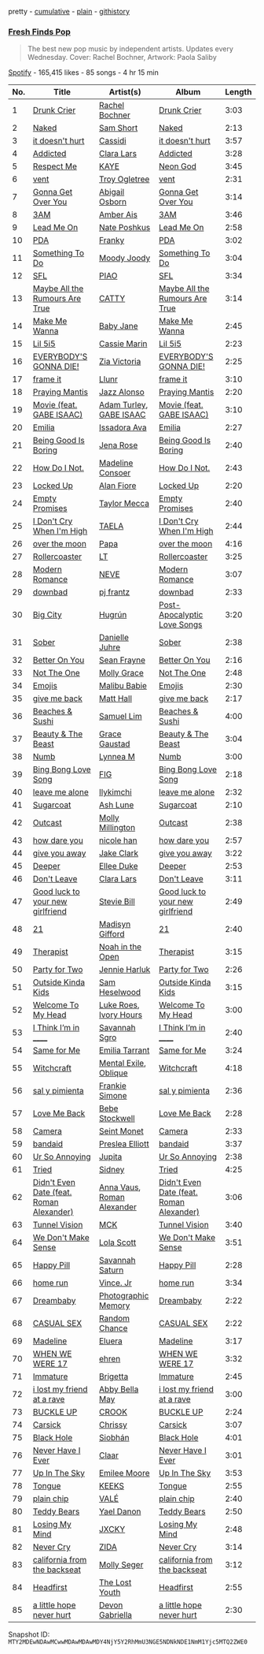 pretty - [cumulative](/playlists/cumulative/37i9dQZF1DX3u9TSHqpdJC.md) - [plain](/playlists/plain/37i9dQZF1DX3u9TSHqpdJC) - [githistory](https://github.githistory.xyz/mackorone/spotify-playlist-archive/blob/main/playlists/plain/37i9dQZF1DX3u9TSHqpdJC)

### [Fresh Finds Pop](https://open.spotify.com/playlist/37i9dQZF1DX3u9TSHqpdJC)

> The best new pop music by independent artists\. Updates every Wednesday\. Cover: Rachel Bochner, Artwork: Paola Saliby

[Spotify](https://open.spotify.com/user/spotify) - 165,415 likes - 85 songs - 4 hr 15 min

| No. | Title | Artist(s) | Album | Length |
|---|---|---|---|---|
| 1 | [Drunk Crier](https://open.spotify.com/track/4wFg10eSPhxvxxJZUnYS2r) | [Rachel Bochner](https://open.spotify.com/artist/6AdwNKE3DsPrlNNCIzdZXz) | [Drunk Crier](https://open.spotify.com/album/2X0SwsSYdLgLwVQezibdyx) | 3:03 |
| 2 | [Naked](https://open.spotify.com/track/7bI5GpjLRkil6k42fuFfAH) | [Sam Short](https://open.spotify.com/artist/0lhNnj2stuzFCs8ihzu0mz) | [Naked](https://open.spotify.com/album/5ShHPBnTeucExVbL6ccqXj) | 2:13 |
| 3 | [it doesn't hurt](https://open.spotify.com/track/609iYIv9754sBYh3cytlqG) | [Cassidi](https://open.spotify.com/artist/3hHnYAexHQ3wYGYno6LArK) | [it doesn't hurt](https://open.spotify.com/album/4Nnfxnk72qDvZPWywrQYhK) | 3:57 |
| 4 | [Addicted](https://open.spotify.com/track/1R6PprhDIUmcbmobAihetx) | [Clara Lars](https://open.spotify.com/artist/49JmAjGLpf6BkXCvvLC2kY) | [Addicted](https://open.spotify.com/album/4xgOmTIBT7xg21lkBzUiMa) | 3:28 |
| 5 | [Respect Me](https://open.spotify.com/track/1wlOtAKANbQbCOqVrEWFfu) | [KAYE](https://open.spotify.com/artist/6xtWwGjr7pWga4C7xiG29M) | [Neon God](https://open.spotify.com/album/10zUxDI6PILPIufjzdniXy) | 3:45 |
| 6 | [vent](https://open.spotify.com/track/4fvsrtA2vCNTlfT3wHlxJ7) | [Troy Ogletree](https://open.spotify.com/artist/4bfmahiXCtliOatKTQe0Vt) | [vent](https://open.spotify.com/album/5h90kCMnNxDUOsrP2JM7yr) | 2:31 |
| 7 | [Gonna Get Over You](https://open.spotify.com/track/46xiqS8blL06iuufHUnNOC) | [Abigail Osborn](https://open.spotify.com/artist/5gv5fvzy1TWJmDj7jyMiLO) | [Gonna Get Over You](https://open.spotify.com/album/4Dm82oqd0MJ1nWiruKKpOq) | 3:14 |
| 8 | [3AM](https://open.spotify.com/track/5cETeA9Fi1wyPXcWRjLlaE) | [Amber Ais](https://open.spotify.com/artist/3vPpiUL0ow9hQfhDMyGxle) | [3AM](https://open.spotify.com/album/1HAOlIxcReAfHXyXk94QnJ) | 3:46 |
| 9 | [Lead Me On](https://open.spotify.com/track/193bxBTqeBCowixGZRbuYf) | [Nate Poshkus](https://open.spotify.com/artist/1iS1DwdPSG8vOsl967KsMg) | [Lead Me On](https://open.spotify.com/album/4DrAm1TxMIsldiEoImRN1t) | 2:58 |
| 10 | [PDA](https://open.spotify.com/track/2p4b5rDiiGZyiSiLo6RPkB) | [Franky](https://open.spotify.com/artist/2pcPNkJ8zVDA2SBDeHW0gW) | [PDA](https://open.spotify.com/album/4BkL6XR15aQOvDcpyPdWkF) | 3:02 |
| 11 | [Something To Do](https://open.spotify.com/track/2u0KvopVcRlv254P7vkIAN) | [Moody Joody](https://open.spotify.com/artist/0ndpuECxVStTsHhzq4Euxz) | [Something To Do](https://open.spotify.com/album/0XJLMD9RzyHthbjvknBb1Q) | 3:04 |
| 12 | [SFL](https://open.spotify.com/track/5iliOfNJD3TWtuwpZlXQgs) | [PIAO](https://open.spotify.com/artist/3WRVVRVjdDenvXlJgs2WXb) | [SFL](https://open.spotify.com/album/6S7LTKEPEteXOX4avpmRZ3) | 3:34 |
| 13 | [Maybe All the Rumours Are True](https://open.spotify.com/track/5TOypkLxV6SDEIePb7lvox) | [CATTY](https://open.spotify.com/artist/0SAfVY2Qy5TbA3mreZfHyf) | [Maybe All the Rumours Are True](https://open.spotify.com/album/5bzK7vxzep2qDCOUxvXwAr) | 3:14 |
| 14 | [Make Me Wanna](https://open.spotify.com/track/1LcoGvOnn5XhD016aeDELU) | [Baby Jane](https://open.spotify.com/artist/3scHMUcB85BflinC8FclbI) | [Make Me Wanna](https://open.spotify.com/album/0SbucIFxuOANgxW33sMluo) | 2:45 |
| 15 | [Lil 5i5](https://open.spotify.com/track/0JICfGZ5v3CHoUwFz9Cl6W) | [Cassie Marin](https://open.spotify.com/artist/1zrtALLG8cavle3fFQ0dFH) | [Lil 5i5](https://open.spotify.com/album/2urovRRxrCSC1jHpmTaCPG) | 2:23 |
| 16 | [EVERYBODY'S GONNA DIE!](https://open.spotify.com/track/3YG44aJtUMUtT1OB85s4LK) | [Zia Victoria](https://open.spotify.com/artist/2nbcrlus9x9MaFzxi8nhNE) | [EVERYBODY'S GONNA DIE!](https://open.spotify.com/album/23ZAsoQQ5Bjnxihm4sAsBm) | 2:25 |
| 17 | [frame it](https://open.spotify.com/track/00vY0JBNlplMF3fg4aJgRM) | [Llunr](https://open.spotify.com/artist/1r2EC1UsQXwtqVN9valnT2) | [frame it](https://open.spotify.com/album/0loqTYdnHr3KfNzIok2PkP) | 3:10 |
| 18 | [Praying Mantis](https://open.spotify.com/track/49mWbv2QAAvWWmGwvhTAnk) | [Jazz Alonso](https://open.spotify.com/artist/7eSY3eOVSH5SLYU0BV9sCY) | [Praying Mantis](https://open.spotify.com/album/2iY4bTtDmlhQsDadU1JhcN) | 2:20 |
| 19 | [Movie \(feat\. GABE ISAAC\)](https://open.spotify.com/track/4Dl4SJlsRMV60Km0TJKaLb) | [Adam Turley](https://open.spotify.com/artist/0clfID6QXqVAUhgm7QHpwF), [GABE ISAAC](https://open.spotify.com/artist/06r3I5cxbnTTLZp8kAyTBB) | [Movie \(feat\. GABE ISAAC\)](https://open.spotify.com/album/5zYGDLgR6SGDWefHxD2866) | 3:10 |
| 20 | [Emilia](https://open.spotify.com/track/2m5wukNq4cGq45piyAbwy1) | [Issadora Ava](https://open.spotify.com/artist/4c4l8i28GGXPheP0HnRORl) | [Emilia](https://open.spotify.com/album/6VVsMf5dAJGbiVmGrBUQTx) | 2:27 |
| 21 | [Being Good Is Boring](https://open.spotify.com/track/6UXWq2vWpHeTZlMIFyEWIn) | [Jena Rose](https://open.spotify.com/artist/05cgS2xJt75RhmFWgpgfE7) | [Being Good Is Boring](https://open.spotify.com/album/6asqvl3ZX2moMrkpowonUr) | 2:40 |
| 22 | [How Do I Not.](https://open.spotify.com/track/2HQDOhUcS51VcBem0jmYjJ) | [Madeline Consoer](https://open.spotify.com/artist/1bw2RHxmR0mo75zcrlarDo) | [How Do I Not.](https://open.spotify.com/album/5P2C1iE7qzQkMKHgzsNwo6) | 2:43 |
| 23 | [Locked Up](https://open.spotify.com/track/56v5S5qrGG1iLXm5czpNi3) | [Alan Fiore](https://open.spotify.com/artist/7n0LV0swUfy2RXrZByeNxI) | [Locked Up](https://open.spotify.com/album/2wcfh11TebGKOCSSkCYr4O) | 2:20 |
| 24 | [Empty Promises](https://open.spotify.com/track/5zmTOUDcasSK34RKqMrk9j) | [Taylor Mecca](https://open.spotify.com/artist/4ghJVwRz768E9qiSzQACGe) | [Empty Promises](https://open.spotify.com/album/4l6wM37RotRX8YFmiUxsSm) | 2:40 |
| 25 | [I Don't Cry When I'm High](https://open.spotify.com/track/3HIgZczBhbuSBLEkolSNk2) | [TAELA](https://open.spotify.com/artist/0UpJN0IU36gOyMJLHYHTYq) | [I Don't Cry When I'm High](https://open.spotify.com/album/0kIKiBWuyajSSjoGxL7PhU) | 2:44 |
| 26 | [over the moon](https://open.spotify.com/track/1ot902nL9e1MEygtYbhtFk) | [Papa](https://open.spotify.com/artist/3yhUYybUxwJn1or7zHXWHy) | [over the moon](https://open.spotify.com/album/3o7pZLAun0iGVN42L43693) | 4:16 |
| 27 | [Rollercoaster](https://open.spotify.com/track/235DaOrBzwO7y1OlTYiR8t) | [LT](https://open.spotify.com/artist/1H9tC3HHjabSLu8rbq9ECA) | [Rollercoaster](https://open.spotify.com/album/5zpox4jHqalRfiNvdZigc7) | 3:25 |
| 28 | [Modern Romance](https://open.spotify.com/track/4iyoc9ozU2Y5fxhAz2ts6w) | [NEVE](https://open.spotify.com/artist/2sZ1bsMMDGUvXBvihXLZn2) | [Modern Romance](https://open.spotify.com/album/1H8ch47Av2DVifJl9si47z) | 3:07 |
| 29 | [downbad](https://open.spotify.com/track/6AvBCzO8LUh0MFLLoEDuBO) | [pj frantz](https://open.spotify.com/artist/1lhIL1YVgF6X1I8IMluKZi) | [downbad](https://open.spotify.com/album/1MBbmnRrnpmYxIiyDPVe6p) | 2:33 |
| 30 | [Big City](https://open.spotify.com/track/71yvYjIXolclpnJjNsLLrb) | [Hugrún](https://open.spotify.com/artist/3wlMGf5fwUdSkxdjfiqcUo) | [Post\-Apocalyptic Love Songs](https://open.spotify.com/album/0WeVR0ZlWPylOMOo17x5EG) | 3:20 |
| 31 | [Sober](https://open.spotify.com/track/4KcFT4tl4txVBUvzoFlhoa) | [Danielle Juhre](https://open.spotify.com/artist/6nMfhzwvdyr40WdeOv4ewg) | [Sober](https://open.spotify.com/album/2mbVpMfGZvVqB24RJg6trr) | 2:38 |
| 32 | [Better On You](https://open.spotify.com/track/5Jxsl8JBL1ueHSw6LuRfXA) | [Sean Frayne](https://open.spotify.com/artist/0ls0E0dRdpuVShBEZes23p) | [Better On You](https://open.spotify.com/album/1uP4m7dqgSrQgPtrXGeq1Q) | 2:16 |
| 33 | [Not The One](https://open.spotify.com/track/5VzYmph23mwRc5Ai5mzDwi) | [Molly Grace](https://open.spotify.com/artist/21rtlXPLkzcyDnYycn4QXH) | [Not The One](https://open.spotify.com/album/1YtXWdjlViXFScH29AenCX) | 2:48 |
| 34 | [Emojis](https://open.spotify.com/track/1AHM4CH4lY7CL6d2VXus9I) | [Malibu Babie](https://open.spotify.com/artist/30BzssruVp26rt8bIe6LcZ) | [Emojis](https://open.spotify.com/album/1qC4MkIm7v0p2ED8kkvO02) | 2:30 |
| 35 | [give me back](https://open.spotify.com/track/1if48fiASdlxNzdQYHIzqm) | [Matt Hall](https://open.spotify.com/artist/0T7K16td62laqeZKtTyv4e) | [give me back](https://open.spotify.com/album/47umtZyyEuGpngw0h5a5o1) | 2:17 |
| 36 | [Beaches & Sushi](https://open.spotify.com/track/4IIyqyy2KXSkTLK4inV2oz) | [Samuel Lim](https://open.spotify.com/artist/6QYOTbYOZb1lXocjhN1bpq) | [Beaches & Sushi](https://open.spotify.com/album/3dRgxE1iMAtzqnwVnDsCjW) | 4:00 |
| 37 | [Beauty & The Beast](https://open.spotify.com/track/7bNbsiViJHGZ1Y8APnWmro) | [Grace Gaustad](https://open.spotify.com/artist/1F2JeQG9fLoC6flF1QTnxS) | [Beauty & The Beast](https://open.spotify.com/album/3kZZhYZFgwLV5mLmUp8Hor) | 3:04 |
| 38 | [Numb](https://open.spotify.com/track/2IcCRptWN453rj3WKfj1aD) | [Lynnea M](https://open.spotify.com/artist/7J7EDOozhFLfRmCI0H8Ubm) | [Numb](https://open.spotify.com/album/2YQyo3DSRHMjMZpYq4bVZY) | 3:00 |
| 39 | [Bing Bong Love Song](https://open.spotify.com/track/2QaYMOWsraUKljpfSOVJAf) | [FIG](https://open.spotify.com/artist/2pKRCZKuL3p3PDWMNCLAH8) | [Bing Bong Love Song](https://open.spotify.com/album/4MuTKimimHG4JUMaI3S1LW) | 2:18 |
| 40 | [leave me alone](https://open.spotify.com/track/6ljhVBCxPUNaDsMJ05LNvN) | [Ilykimchi](https://open.spotify.com/artist/6cCXgBhHKKuftmzJTL9Omb) | [leave me alone](https://open.spotify.com/album/6IrSw2ooHIj6UkQLfIRE00) | 2:32 |
| 41 | [Sugarcoat](https://open.spotify.com/track/7va86yuoSzZlEyVzrPBXP6) | [Ash Lune](https://open.spotify.com/artist/4qGkfdK3YS6jr5oIQ0AkQI) | [Sugarcoat](https://open.spotify.com/album/0e0qHMqY9kE0c1xkDkI1QC) | 2:10 |
| 42 | [Outcast](https://open.spotify.com/track/7J7jXNuZBBolRwQ5JLgnND) | [Molly Millington](https://open.spotify.com/artist/52GBEgAVGUOB8bXQQ4s9aF) | [Outcast](https://open.spotify.com/album/4sxHSccy3vy6eSYo05o68L) | 2:38 |
| 43 | [how dare you](https://open.spotify.com/track/0f7h8DgzukjvZdOuhkpJXS) | [nicole han](https://open.spotify.com/artist/3BCI0hT1HB17RXz58Q3u7C) | [how dare you](https://open.spotify.com/album/4566kk0rsYdfQwpQNXviNv) | 2:57 |
| 44 | [give you away](https://open.spotify.com/track/0HcTr9pSCJrD3qmSY2ifwE) | [Jake Clark](https://open.spotify.com/artist/5fPvc8tIZfLbEm3GsbFHgd) | [give you away](https://open.spotify.com/album/5qjdIGQ8285nHIhUwbpJfl) | 3:22 |
| 45 | [Deeper](https://open.spotify.com/track/1R7TJhZujfy7N2fk3wLTrn) | [Ellee Duke](https://open.spotify.com/artist/0mVpmPb8A2f3SZzLwsfY2N) | [Deeper](https://open.spotify.com/album/5NPjgNqomchHldXQcN140j) | 2:53 |
| 46 | [Don't Leave](https://open.spotify.com/track/4VRYn70kIv3ki10cSWFK13) | [Clara Lars](https://open.spotify.com/artist/49JmAjGLpf6BkXCvvLC2kY) | [Don't Leave](https://open.spotify.com/album/07PaqoFYXUXXmZF3rlZk6y) | 3:11 |
| 47 | [Good luck to your new girlfriend](https://open.spotify.com/track/2Fz5of3QcBAE7P1Ti1IoqR) | [Stevie Bill](https://open.spotify.com/artist/72TRHiF9vPzDe78D4PmHWv) | [Good luck to your new girlfriend](https://open.spotify.com/album/6xRzADAuTwnHHf3DQM3YSn) | 2:49 |
| 48 | [21](https://open.spotify.com/track/49RhtS6ytYNTNBWZTCim9W) | [Madisyn Gifford](https://open.spotify.com/artist/1cNquoaU6Fzw8gbQTxBZ85) | [21](https://open.spotify.com/album/2F93FcT55nGgGrRFGndqCc) | 2:40 |
| 49 | [Therapist](https://open.spotify.com/track/2qAa0Chg5FMKW9JXlq0o1M) | [Noah in the Open](https://open.spotify.com/artist/4aOb13B7cfQem9IbDvSNdz) | [Therapist](https://open.spotify.com/album/6phHI3iJO96URRxornn6VU) | 3:15 |
| 50 | [Party for Two](https://open.spotify.com/track/36GP7FDm4pUEUpv4zPd8Xe) | [Jennie Harluk](https://open.spotify.com/artist/2nik10Ty0mtiWMAL6bTFWw) | [Party for Two](https://open.spotify.com/album/1I9NuvDQVYoBhRWmQbxTTM) | 2:26 |
| 51 | [Outside Kinda Kids](https://open.spotify.com/track/1JEVnEFTbHCRbOkoWlYimI) | [Sam Heselwood](https://open.spotify.com/artist/3NWsg1qe0HyufJEhf1KoI6) | [Outside Kinda Kids](https://open.spotify.com/album/3AhDmGnoaRBKn2IMpUvrji) | 3:15 |
| 52 | [Welcome To My Head](https://open.spotify.com/track/6yXvvw94hXks6AmULvriiB) | [Luke Roes](https://open.spotify.com/artist/4musCItyvLBJYaHClwbTLd), [Ivory Hours](https://open.spotify.com/artist/5PUjuECa4PgAJ4wpKSLpfA) | [Welcome To My Head](https://open.spotify.com/album/04SQA0IP6dS008VgJksCLy) | 3:00 |
| 53 | [I Think I’m in \_\_\_\_](https://open.spotify.com/track/0kZeOZOgex2AZF77ts4zXA) | [Savannah Sgro](https://open.spotify.com/artist/5aj9AKqFL0JpL2sQ8Q2irp) | [I Think I’m in \_\_\_\_](https://open.spotify.com/album/3WPYc3auxLrBmCrzxt2gl3) | 2:40 |
| 54 | [Same for Me](https://open.spotify.com/track/7dE9sFfSRbuTehCTziAuXl) | [Emilia Tarrant](https://open.spotify.com/artist/1vf6uDbPOzuzMZAzunyGg0) | [Same for Me](https://open.spotify.com/album/6BnpujdyvUG5pHHI6Dz3Ga) | 3:24 |
| 55 | [Witchcraft](https://open.spotify.com/track/05wptydBCYiAbFcvnfdbMf) | [Mental Exile](https://open.spotify.com/artist/2oq6iW7nAJDzUUxj6lD7ar), [Oblique](https://open.spotify.com/artist/6fLWEvF5p7I71ABIhCTRpl) | [Witchcraft](https://open.spotify.com/album/4AicFm25fE7mOBCtNhdNb2) | 4:18 |
| 56 | [sal y pimienta](https://open.spotify.com/track/7rBxuazcbCR2xgKOIyXf85) | [Frankie Simone](https://open.spotify.com/artist/1QNIcC3tJ4EKXsCKnqwajy) | [sal y pimienta](https://open.spotify.com/album/6QDKFeJ9sqy9nJGj5KMXBt) | 2:36 |
| 57 | [Love Me Back](https://open.spotify.com/track/6gbk2Uxer4YJ1uJ9TKt9EI) | [Bebe Stockwell](https://open.spotify.com/artist/2KPSR6XA83w8XYrwWekhA9) | [Love Me Back](https://open.spotify.com/album/3FSnxrJFGEaDSo0pddtkbh) | 2:28 |
| 58 | [Camera](https://open.spotify.com/track/7ihAhTcgrprDS11axxC1Im) | [Seint Monet](https://open.spotify.com/artist/36FUrbueTAg6yUYcJuAkAh) | [Camera](https://open.spotify.com/album/4kfKZmMVkhdLC1oZlXulEK) | 2:33 |
| 59 | [bandaid](https://open.spotify.com/track/1vLPFDoGHKHSaZB0mv8MsY) | [Preslea Elliott](https://open.spotify.com/artist/5mtC8vRuZNeS9iXARykYWi) | [bandaid](https://open.spotify.com/album/0QTxmwABQAK9Wp0209TRsA) | 3:37 |
| 60 | [Ur So Annoying](https://open.spotify.com/track/0qwsNyrQFx5hXt9mxmOHzw) | [Jupita](https://open.spotify.com/artist/20dEUQqgrMGEybe0K79QpF) | [Ur So Annoying](https://open.spotify.com/album/3ameCWDwidBX4sVAmbahMc) | 2:38 |
| 61 | [Tried](https://open.spotify.com/track/3CglPLfvSE4Np1ww5AbLTj) | [Sidney](https://open.spotify.com/artist/4nlincxLK6HxbApSH1MCR8) | [Tried](https://open.spotify.com/album/0F7iFvDOwVyqVBMluQVsHO) | 4:25 |
| 62 | [Didn't Even Date \(feat\. Roman Alexander\)](https://open.spotify.com/track/2EvA9kbBy7MHWf3rmHGihD) | [Anna Vaus](https://open.spotify.com/artist/3ftsk3ROAgHws85G83ppw1), [Roman Alexander](https://open.spotify.com/artist/55snOo1hCfZ7FC9ogPpGnH) | [Didn't Even Date \(feat\. Roman Alexander\)](https://open.spotify.com/album/2VrEVhkJ8pune6s8xaqyzJ) | 3:06 |
| 63 | [Tunnel Vision](https://open.spotify.com/track/3RhZ2Yp8usBRc1FtN55Xcx) | [MCK](https://open.spotify.com/artist/4gTs9iz3O0hzMwY2U2XKS7) | [Tunnel Vision](https://open.spotify.com/album/2SuvX1g88NmY35gQZRhami) | 3:40 |
| 64 | [We Don't Make Sense](https://open.spotify.com/track/1F0oe1ZtAHpLeg457RYsNQ) | [Lola Scott](https://open.spotify.com/artist/6oU5PNSVWwkSZSXwsOVF3m) | [We Don't Make Sense](https://open.spotify.com/album/7HhVrpvyofmC92EVWNRgqy) | 3:51 |
| 65 | [Happy Pill](https://open.spotify.com/track/13riFrrW4pb6XLzC8qKOX9) | [Savannah Saturn](https://open.spotify.com/artist/6gy8Wds8C2Jg0LjLJ0Vr0q) | [Happy Pill](https://open.spotify.com/album/1NmD40KvvBjJjufYHTBWHb) | 2:28 |
| 66 | [home run](https://open.spotify.com/track/6ENfgZINqvoE2mRY6KTGXy) | [Vince\. Jr](https://open.spotify.com/artist/5xqQPSaepFZnHgKZ7ASJA0) | [home run](https://open.spotify.com/album/18m4s5J4ZB5VhDgLhZrQ6L) | 3:34 |
| 67 | [Dreambaby](https://open.spotify.com/track/6EfH5YcHB8uimx9xkz0ZZt) | [Photographic Memory](https://open.spotify.com/artist/64x3JwG14gkRHW8lVDvvSV) | [Dreambaby](https://open.spotify.com/album/0Q8RCv2RqKyb20ktL5D04V) | 2:22 |
| 68 | [CASUAL SEX](https://open.spotify.com/track/0kncEhYZWsAptQlJl4zt3u) | [Random Chance](https://open.spotify.com/artist/4g016POLki9LoNd5eMsVpY) | [CASUAL SEX](https://open.spotify.com/album/4YL340fO4TX4mlD8PeRd7g) | 2:22 |
| 69 | [Madeline](https://open.spotify.com/track/1oD2ubPg1ZMSM38g07bspa) | [Eluera](https://open.spotify.com/artist/7kvqbETQGxrUmRBEl6l10Q) | [Madeline](https://open.spotify.com/album/2b2UXdARM57DbURitzl0rS) | 3:17 |
| 70 | [WHEN WE WERE 17](https://open.spotify.com/track/1v04yM2kvdeDKcK7E7DHdi) | [ehren](https://open.spotify.com/artist/4Rl5fXjUzKsp4dQQsvUYAw) | [WHEN WE WERE 17](https://open.spotify.com/album/7uICV8ybI5cTAiH7WED3U8) | 3:32 |
| 71 | [Immature](https://open.spotify.com/track/3G5rwPtdFHQRdpcjpmiKw8) | [Brigetta](https://open.spotify.com/artist/6dAOkHEQVpVD8mFj7OQv8M) | [Immature](https://open.spotify.com/album/1QUlW7bCRIDZmJtuY59GXb) | 2:45 |
| 72 | [i lost my friend at a rave](https://open.spotify.com/track/1XvIHLaJ1pX7lDC8CW9sTV) | [Abby Bella May](https://open.spotify.com/artist/7wMih0kHtN3mLG2I93WXH8) | [i lost my friend at a rave](https://open.spotify.com/album/6nP8L69qkApF7sJ0LSag6g) | 3:00 |
| 73 | [BUCKLE UP](https://open.spotify.com/track/1O7cBHLXgkhH81A5Jax0mk) | [CROOK](https://open.spotify.com/artist/2MQIOKK2Z1vaRmtnFUyyUv) | [BUCKLE UP](https://open.spotify.com/album/38xoZjwstC5LlgHLTpoBQN) | 2:24 |
| 74 | [Carsick](https://open.spotify.com/track/53QIhVdWpIG3NmpkhoqFy6) | [Chrissy](https://open.spotify.com/artist/3QwRBjTeM46BQmREpCiL6f) | [Carsick](https://open.spotify.com/album/2kvGRMPD2fjjzJS9Wwaqdz) | 3:07 |
| 75 | [Black Hole](https://open.spotify.com/track/28yw2fVqczsN9TCTmtpQ5L) | [Siobhán](https://open.spotify.com/artist/2baEkum1duFPLdhCttdTcp) | [Black Hole](https://open.spotify.com/album/6Yr9GJw4aOdR0HCDTEjfAq) | 4:01 |
| 76 | [Never Have I Ever](https://open.spotify.com/track/5ElsElxP6VluGCdNVQrkcF) | [Claar](https://open.spotify.com/artist/2GTZtqW1zQ1KGf4KvRPBXa) | [Never Have I Ever](https://open.spotify.com/album/6R3MgvmxnfiFehhi1W03jA) | 3:01 |
| 77 | [Up In The Sky](https://open.spotify.com/track/5DGUvMn0jGSCJIbAv9HqfU) | [Emilee Moore](https://open.spotify.com/artist/21k39bIiVAame9O5MWRS4m) | [Up In The Sky](https://open.spotify.com/album/4edTXgynYjblkVFVHtHzDd) | 3:53 |
| 78 | [Tongue](https://open.spotify.com/track/72CQvFsq5eCmwdQAvNHw0s) | [KEEKS](https://open.spotify.com/artist/1a0szpyoLfe9iC1II42U4o) | [Tongue](https://open.spotify.com/album/6fwozR7KIRyaPF34GUODcj) | 2:55 |
| 79 | [plain chip](https://open.spotify.com/track/3OnjXW05hcOQ8aXhj1rlPv) | [VALÉ](https://open.spotify.com/artist/3iyja6ErhSJ4NplEsdlzyE) | [plain chip](https://open.spotify.com/album/78GuTKkqxNUe8SqSJxKlBh) | 2:40 |
| 80 | [Teddy Bears](https://open.spotify.com/track/0OoYSngy0SJ9kJDECRlGcU) | [Yael Danon](https://open.spotify.com/artist/7ovOh90N4ZI0IyrTaOefw5) | [Teddy Bears](https://open.spotify.com/album/4hKg8WMPV1LXG41C2j7vqi) | 2:50 |
| 81 | [Losing My Mind](https://open.spotify.com/track/6lAnOqAIMG0UVlYkSm2jM1) | [JXCKY](https://open.spotify.com/artist/6BaMvb4XicSCtYWqjXw3hV) | [Losing My Mind](https://open.spotify.com/album/6L7O4HqttNPIIVTGa4xZVH) | 2:48 |
| 82 | [Never Cry](https://open.spotify.com/track/5yZiWdQm0ddWKdC4LsfwHk) | [ZIDA](https://open.spotify.com/artist/7nfMjFOi7usk7HzVnSvU1T) | [Never Cry](https://open.spotify.com/album/1V1BxPupSoTewZ02d8I8Vo) | 3:14 |
| 83 | [california from the backseat](https://open.spotify.com/track/17vwIZ7XPQzJE91ljTjuM5) | [Molly Seger](https://open.spotify.com/artist/0WtS5MfE3iVJN9puXPCjJ9) | [california from the backseat](https://open.spotify.com/album/41uZXshRhF6F1ivv7l58F9) | 3:12 |
| 84 | [Headfirst](https://open.spotify.com/track/1dUHl01OvRdc68NoImtH1X) | [The Lost Youth](https://open.spotify.com/artist/1oZSwmPoTlEfiI4p25SdVl) | [Headfirst](https://open.spotify.com/album/341aDKS0pTYe2zupAF45We) | 2:55 |
| 85 | [a little hope never hurt](https://open.spotify.com/track/6WsRXTqNCcY6xplZdac3wB) | [Devon Gabriella](https://open.spotify.com/artist/1rfIKfqoygAsxTWBdzVO2i) | [a little hope never hurt](https://open.spotify.com/album/41e2z36Vmlzd4bTmmkXIY7) | 2:30 |

Snapshot ID: `MTY2MDEwNDAwMCwwMDAwMDAwMDY4NjY5Y2RhMmU3NGE5NDNkNDE1NmM1Yjc5MTQ2ZWE0`
